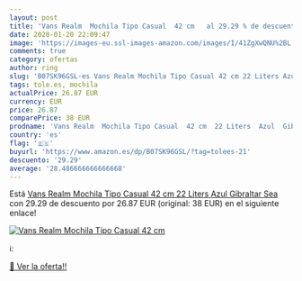 ```yaml
---
layout: post
title: 'Vans Realm  Mochila Tipo Casual  42 cm   al 29.29 % de descuento'
date: 2020-01-20 22:09:47
image: 'https://images-eu.ssl-images-amazon.com/images/I/41ZgXwQNU%2BL._SL200_.jpg'
comments: true
category: ofertas
author: ring
slug: 'B07SK96GSL-es Vans Realm Mochila Tipo Casual 42 cm 22 Liters Azul...'
tags: tole.es, mochila
actualPrice: 26.87 EUR
currency: EUR
price: 26.87
comparePrice: 38 EUR
prodname: 'Vans Realm  Mochila Tipo Casual  42 cm  22 Liters  Azul  Gibraltar Sea '
country: 'es'
flag: '🇪🇸'
buyurl: 'https://www.amazon.es/dp/B07SK96GSL/?tag=tolees-21'
descuento: '29.29'
average: '28.486666666666668'
---
```


Está [Vans Realm  Mochila Tipo Casual  42 cm  22 Liters  Azul  Gibraltar Sea ](https://www.amazon.es/dp/B07SK96GSL/?tag=tolees-21) con 29.29 de descuento por 26.87 EUR (original: 38 EUR) en el siguiente enlace!

[![Vans Realm  Mochila Tipo Casual  42 cm  ](https://images-eu.ssl-images-amazon.com/images/I/41ZgXwQNU%2BL._SL200_.jpg)](https://www.amazon.es/dp/B07SK96GSL/?tag=tolees-21)

ℹ️:


[🛒 Ver la oferta!!](https://www.amazon.es/dp/B07SK96GSL/?tag=tolees-21)

